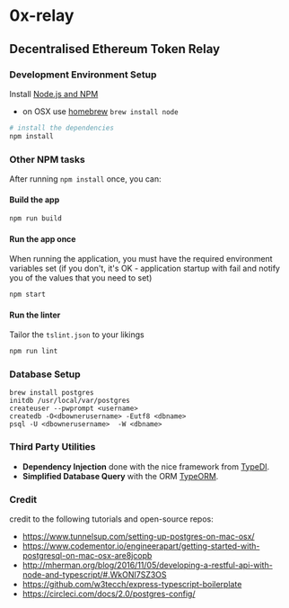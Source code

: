 # 0x-relay 

## Decentralised Ethereum Token Relay

### Development Environment Setup

Install [Node.js and NPM](https://nodejs.org/en/download/)

- on OSX use [homebrew](http://brew.sh) `brew install node`


```bash
# install the dependencies
npm install
```

### Other NPM tasks

After running `npm install` once, you can:

#### Build the app

```sh
npm run build
```

#### Run the app once

When running the application, you must have the required environment variables set (if you don't, it's OK - application startup with fail and notify you of the values that you need to set)

```sh
npm start
```

#### Run the linter

Tailor the `tslint.json` to your likings

```sh
npm run lint
```


### Database Setup

```
brew install postgres
initdb /usr/local/var/postgres
createuser --pwprompt <username>
createdb -O<dbownerusername> -Eutf8 <dbname>
psql -U <dbownerusername>  -W <dbname>
```


### Third Party Utilities

- **Dependency Injection** done with the nice framework from [TypeDI](https://github.com/pleerock/typedi).
- **Simplified Database Query** with the ORM [TypeORM](https://github.com/typeorm/typeorm).


### Credit

credit to the following tutorials and open-source repos:
* https://www.tunnelsup.com/setting-up-postgres-on-mac-osx/
* https://www.codementor.io/engineerapart/getting-started-with-postgresql-on-mac-osx-are8jcopb
* http://mherman.org/blog/2016/11/05/developing-a-restful-api-with-node-and-typescript/#.WkONI7SZ3OS
* https://github.com/w3tecch/express-typescript-boilerplate
* https://circleci.com/docs/2.0/postgres-config/